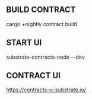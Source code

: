 ## BUILD CONTRACT
cargo +nightly contract build

## START UI
substrate-contracts-node --dev

## CONTRACT UI
https://contracts-ui.substrate.io/